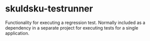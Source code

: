 skuldsku-testrunner
===================

Functionality for executing a regression test. Normally included as a dependency in a separate project for executing tests for a single application.
